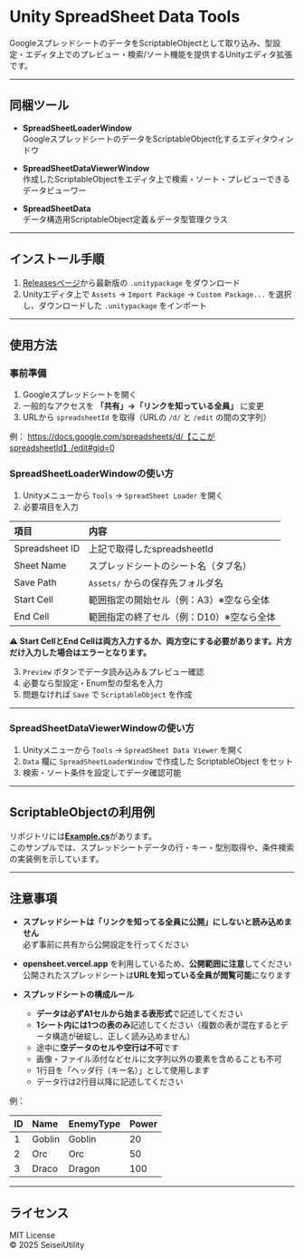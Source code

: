 # Unity SpreadSheet Data Tools

GoogleスプレッドシートのデータをScriptableObjectとして取り込み、型設定・エディタ上でのプレビュー・検索/ソート機能を提供するUnityエディタ拡張です。

---

## 同梱ツール

- **SpreadSheetLoaderWindow**  
  GoogleスプレッドシートのデータをScriptableObject化するエディタウィンドウ  

- **SpreadSheetDataViewerWindow**  
  作成したScriptableObjectをエディタ上で検索・ソート・プレビューできるデータビューワー  

- **SpreadSheetData**  
  データ構造用ScriptableObject定義＆データ型管理クラス  

---

## インストール手順

1. [Releasesページ](https://github.com/seisei0809/SpreadSheetUnityEasyLoader/releases/tag/1.0)から最新版の `.unitypackage` をダウンロード  
2. Unityエディタ上で `Assets` → `Import Package` → `Custom Package...` を選択し、ダウンロードした `.unitypackage` をインポート  

---

## 使用方法

### 事前準備

1. Googleスプレッドシートを開く  
2. 一般的なアクセスを **「共有」→「リンクを知っている全員」** に変更  
3. URLから `spreadsheetId` を取得（URLの `/d/` と `/edit` の間の文字列）

例：  https://docs.google.com/spreadsheets/d/【ここがspreadsheetId】/edit#gid=0

### SpreadSheetLoaderWindowの使い方

1. Unityメニューから `Tools` → `SpreadSheet Loader` を開く  
2. 必要項目を入力  

| 項目 | 内容 |
|:--|:--|
| Spreadsheet ID | 上記で取得したspreadsheetId |
| Sheet Name | スプレッドシートのシート名（タブ名） |
| Save Path | `Assets/` からの保存先フォルダ名 |
| Start Cell | 範囲指定の開始セル（例：A3）※空なら全体 |
| End Cell | 範囲指定の終了セル（例：D10）※空なら全体 |

⚠️ **Start CellとEnd Cellは両方入力するか、両方空にする必要があります。片方だけ入力した場合はエラーとなります。**

3. `Preview` ボタンでデータ読み込み＆プレビュー確認  
4. 必要なら型設定・Enum型の型名を入力  
5. 問題なければ `Save` で `ScriptableObject` を作成  

---

### SpreadSheetDataViewerWindowの使い方

1. Unityメニューから `Tools` → `SpreadSheet Data Viewer` を開く  
2. `Data` 欄に `SpreadSheetLoaderWindow` で作成した ScriptableObject をセット  
3. 検索・ソート条件を設定してデータ確認可能  

---

## ScriptableObjectの利用例

リポジトリには[**Example.cs**](https://github.com/seisei0809/SpreadSheetUnityEasyLoader/blob/main/Assets/Example.cs)があります。  
このサンプルでは、スプレッドシートデータの行・キー・型別取得や、条件検索の実装例を示しています。

---

## 注意事項

- **スプレッドシートは「リンクを知ってる全員に公開」にしないと読み込めません**  
  必ず事前に共有から公開設定を行ってください  

- **opensheet.vercel.app** を利用しているため、**公開範囲に注意**してください  
  公開されたスプレッドシートは**URLを知っている全員が閲覧可能**になります  

- **スプレッドシートの構成ルール**
  - **データは必ずA1セルから始まる表形式**で記述してください  
  - **1シート内には1つの表のみ**記述してください（複数の表が混在するとデータ構造が破綻し、正しく読み込めません） 
  - 途中に**空データのセルや空行は不可**です
  - 画像・ファイル添付などセルに文字列以外の要素を含めることも不可  
  - 1行目を「ヘッダ行（キー名）」として使用します  
  - データ行は2行目以降に記述してください  

例：

| ID | Name   | EnemyType | Power |
|:----|:--------|:------------|:--------|
| 1  | Goblin | Goblin     | 20     |
| 2  | Orc    | Orc        | 50     |
| 3  | Draco  | Dragon     | 100    |

---

## ライセンス

MIT License  
© 2025 SeiseiUtility

